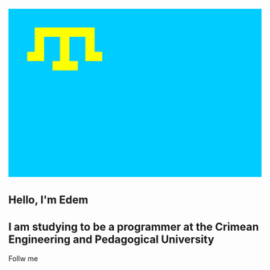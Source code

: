 ![Header](https://github.com/EdemBatalow/EdemBatalow/blob/main/assets/Flag_of_the_Crimeans.svg.png)

## Hello, I'm Edem
## I am studying to be a programmer at the Crimean Engineering and Pedagogical University
Follw me